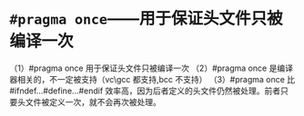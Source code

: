 # `#pragma once`——用于保证头文件只被编译一次
（1）#pragma once 用于保证头文件只被编译一次 
（2）#pragma once 是编译器相关的，不一定被支持（vc\gcc 都支持,bcc 不支持）
（3）#pragma once 比#ifndef…#define…#endif 效率高，因为后者定义的头文件仍然被处理。前者只要头文件被定义一次，就不会再次被处理。

